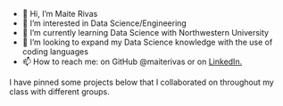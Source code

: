 - 👋 Hi, I’m Maite Rivas
- 👀 I’m interested in Data Science/Engineering
- 🌱 I’m currently learning Data Science with Northwestern University
- 💞️ I’m looking to expand my Data Science knowledge with the use of coding languages
- 📫 How to reach me: on GitHub @maiterivas or on <a href="https://www.linkedin.com/in/maiterivas/">LinkedIn.</a>

I have pinned some projects below that I collaborated on throughout my class with different groups.

<!---
maiterivas/maiterivas is a ✨ special ✨ repository because its `README.md` (this file) appears on your GitHub profile.
You can click the Preview link to take a look at your changes.
--->
